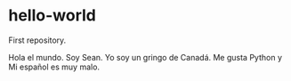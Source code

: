 # hello-world
First repository. 

Hola el mundo. Soy Sean.
Yo soy un gringo de Canadá. 
Me gusta Python y
Mi español es muy malo. 
